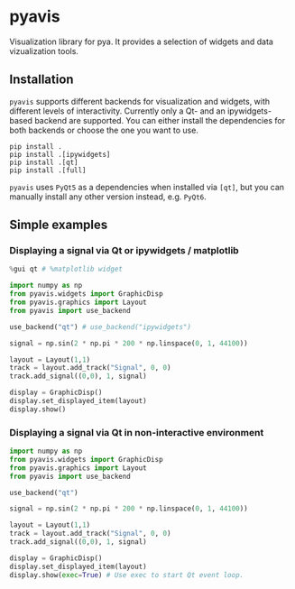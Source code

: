 # pyavis

Visualization library for pya. It provides a selection of widgets and data vizualization tools.

## Installation

`pyavis` supports different backends for visualization and widgets, with different levels of interactivity. Currently only a Qt- and an ipywidgets-based backend are supported. You can either install the dependencies for both backends or choose the one you want to use.

```
pip install .
pip install .[ipywidgets] 
pip install .[qt]
pip install .[full]
```

`pyavis` uses `PyQt5` as a dependencies when installed via `[qt]`, but you can manually install any other version instead, e.g. `PyQt6`.

## Simple examples

### Displaying a signal via Qt or ipywidgets / matplotlib

```Python
%gui qt # %matplotlib widget

import numpy as np
from pyavis.widgets import GraphicDisp
from pyavis.graphics import Layout
from pyavis import use_backend

use_backend("qt") # use_backend("ipywidgets")

signal = np.sin(2 * np.pi * 200 * np.linspace(0, 1, 44100))

layout = Layout(1,1)
track = layout.add_track("Signal", 0, 0)
track.add_signal((0,0), 1, signal)

display = GraphicDisp()
display.set_displayed_item(layout)
display.show()
```

### Displaying a signal via Qt in non-interactive environment

```Python
import numpy as np
from pyavis.widgets import GraphicDisp
from pyavis.graphics import Layout
from pyavis import use_backend

use_backend("qt")

signal = np.sin(2 * np.pi * 200 * np.linspace(0, 1, 44100))

layout = Layout(1,1)
track = layout.add_track("Signal", 0, 0)
track.add_signal((0,0), 1, signal)

display = GraphicDisp()
display.set_displayed_item(layout)
display.show(exec=True) # Use exec to start Qt event loop.
```

